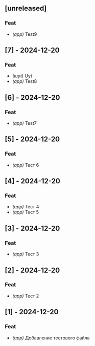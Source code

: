 ## [unreleased]

### Feat

- *(app)* Test9

## [7] - 2024-12-20

### Feat

- *(iuyt)* Uyt
- *(app)* Test8

## [6] - 2024-12-20

### Feat

- *(app)* Test7

## [5] - 2024-12-20

### Feat

- *(app)* Тест 6

## [4] - 2024-12-20

### Feat

- *(app)* Тест 4
- *(app)* Тест 5

## [3] - 2024-12-20

### Feat

- *(app)* Тест 3

## [2] - 2024-12-20

### Feat

- *(app)* Тест 2

## [1] - 2024-12-20

### Feat

- *(app)* Добавление тестового файла

